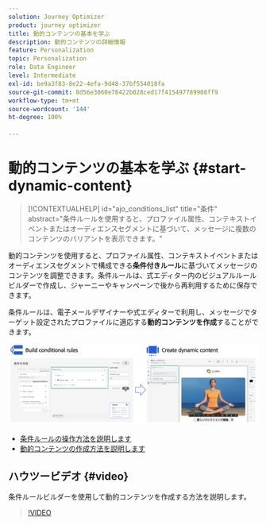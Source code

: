 ```yaml
---
solution: Journey Optimizer
product: journey optimizer
title: 動的コンテンツの基本を学ぶ
description: 動的コンテンツの詳細情報
feature: Personalization
topic: Personalization
role: Data Engineer
level: Intermediate
exl-id: be9a3f83-8e22-4efa-9d48-37bf554018fa
source-git-commit: 8d56e3060e78422b028ced17f415497789908ff9
workflow-type: tm+mt
source-wordcount: '144'
ht-degree: 100%

---
```


# 動的コンテンツの基本を学ぶ {#start-dynamic-content}

>[!CONTEXTUALHELP]
>id="ajo_conditions_list"
>title="条件"
>abstract="条件ルールを使用すると、プロファイル属性、コンテキストイベントまたはオーディエンスセグメントに基づいて、メッセージに複数のコンテンツのバリアントを表示できます。"

動的コンテンツを使用すると、プロファイル属性、コンテキストイベントまたはオーディエンスセグメントで構成できる&#x200B;**条件付きルール**&#x200B;に基づいてメッセージのコンテンツを調整できます。条件ルールは、式エディター内のビジュアルルールビルダーで作成し、ジャーニーやキャンペーンで後から再利用するために保存できます。

条件ルールは、電子メールデザイナーや式エディターで利用し、メッセージでターゲット設定されたプロファイルに適応する&#x200B;**動的コンテンツを作成**&#x200B;することができます。

![](assets/conditions-overview.png)

* [条件ルールの操作方法を説明します](create-conditions.md)
* [動的コンテンツの作成方法を説明します](dynamic-content.md)

## ハウツービデオ {#video}

条件ルールビルダーを使用して動的コンテンツを作成する方法を説明します。

>[!VIDEO](https://video.tv.adobe.com/v/3409815?quality=12)
